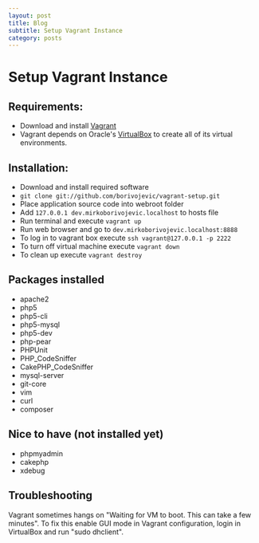```yaml
---
layout: post
title: Blog
subtitle: Setup Vagrant Instance
category: posts
---
```


Setup Vagrant Instance
=======================

Requirements:
---------------
- Download and install [Vagrant][]
- Vagrant depends on Oracle's [VirtualBox][] to create all of its virtual environments.

Installation:
---------------
- Download and install required software
- `git clone git://github.com/borivojevic/vagrant-setup.git`
- Place application source code into webroot folder
- Add `127.0.0.1 dev.mirkoborivojevic.localhost` to hosts file
- Run terminal and execute `vagrant up`
- Run web browser and go to `dev.mirkoborivojevic.localhost:8888`
- To log in to vagrant box execute `ssh vagrant@127.0.0.1 -p 2222`
- To turn off virtual machine execute `vagrant down`
- To clean up execute `vagrant destroy`

Packages installed
-------------------
- apache2
- php5
- php5-cli
- php5-mysql
- php5-dev
- php-pear
 - PHPUnit
 - PHP_CodeSniffer
 - CakePHP_CodeSniffer
- mysql-server
- git-core
- vim
- curl
- composer


Nice to have (not installed yet)
--------------------------------
- phpmyadmin
- cakephp
- xdebug

[Vagrant]: http://downloads.vagrantup.com/tags/v1.0.3
[VirtualBox]: http://www.virtualbox.org/wiki/Downloads

Troubleshooting
---------------

Vagrant sometimes hangs on "Waiting for VM to boot. This can take a few minutes". To fix this enable GUI mode in Vagrant configuration, login in VirtualBox and run "sudo dhclient".